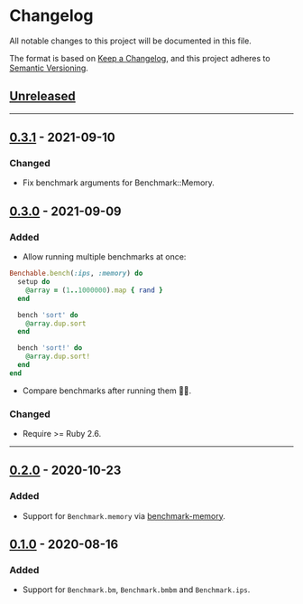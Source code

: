 # Changelog

All notable changes to this project will be documented in this file.

The format is based on [Keep a Changelog](https://keepachangelog.com/en/1.0.0/),
and this project adheres to [Semantic Versioning](https://semver.org/spec/v2.0.0.html).

## [Unreleased]
---

## [0.3.1] - 2021-09-10

### Changed

- Fix benchmark arguments for Benchmark::Memory.

## [0.3.0] - 2021-09-09

### Added

- Allow running multiple benchmarks at once:

```ruby
Benchable.bench(:ips, :memory) do
  setup do
    @array = (1..1000000).map { rand }
  end

  bench 'sort' do
    @array.dup.sort
  end

  bench 'sort!' do
    @array.dup.sort!
  end
end
```

- Compare benchmarks after running them 🤦‍♂️.

### Changed

- Require >= Ruby 2.6.

<!-- ### Removed -->
---

## [0.2.0] - 2020-10-23

### Added
- Support for `Benchmark.memory` via [benchmark-memory](https://github.com/michaelherold/benchmark-memory).

[unreleased]: https://github.com/MatheusRich/benchable/compare/v0.2.0...HEAD
[0.2.0]: https://github.com/MatheusRich/benchable/releases/tag/v0.2.0

## [0.1.0] - 2020-08-16

### Added
- Support for `Benchmark.bm`, `Benchmark.bmbm` and `Benchmark.ips`.

[unreleased]: https://github.com/MatheusRich/benchable/compare/v0.3.1...HEAD
[0.1.0]: https://github.com/MatheusRich/benchable/releases/tag/v0.1.0
[0.2.0]: https://github.com/MatheusRich/benchable/releases/tag/v0.2.0
[0.3.0]: https://github.com/MatheusRich/benchable/releases/tag/v0.3.0
[0.3.1]: https://github.com/MatheusRich/benchable/releases/tag/v0.3.1